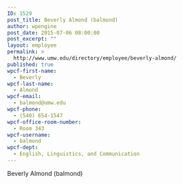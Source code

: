 ```yaml
---
ID: 1529
post_title: Beverly Almond (balmond)
author: wpengine
post_date: 2015-07-06 08:00:00
post_excerpt: ""
layout: employee
permalink: >
  http://www.umw.edu/directory/employee/beverly-almond/
published: true
wpcf-first-name:
  - Beverly
wpcf-last-name:
  - Almond
wpcf-email:
  - balmond@umw.edu
wpcf-phone:
  - (540) 654-1547
wpcf-office-room-number:
  - Room 343
wpcf-username:
  - balmond
wpcf-dept:
  - English, Linguistics, and Communication
---
```

Beverly Almond (balmond)